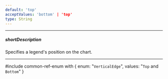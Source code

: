 ```yaml
---
default: 'top'
acceptValues: 'bottom' | 'top'
type: String
---
```

---
##### shortDescription
Specifies a legend's position on the chart.

---
#include common-ref-enum with {
    enum: "`VerticalEdge`",
    values: "`Top` and `Bottom`"
}